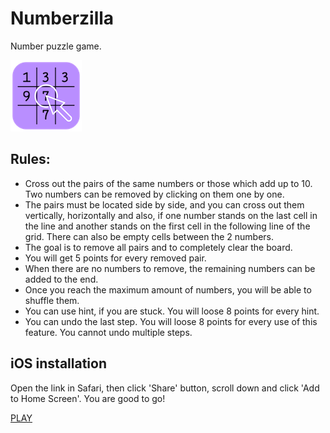 # Numberzilla

Number puzzle game.

![Numberzilla logo](/apple-touch-icon.png)

## Rules: 

- Cross out the pairs of the same numbers or those which add up to 10. Two numbers can be removed by clicking on them one by one.
- The pairs must be located side by side, and you can cross out them vertically, horizontally and also, if one number stands on the last cell in the line and another stands on the first cell in the following line of the grid. There can also be empty cells between the 2 numbers.
- The goal is to remove all pairs and to completely clear the board.
- You will get 5 points for every removed pair.
- When there are no numbers to remove, the remaining numbers can be added to the end.
- Once you reach the maximum amount of numbers, you will be able to shuffle them. 
- You can use hint, if you are stuck. You will loose 8 points for every hint.
- You can undo the last step. You will loose 8 points for every use of this feature. You cannot undo multiple steps.

## iOS installation

Open the link in Safari, then click 'Share' button, scroll down and click 'Add to Home Screen'. You are good to go!

[PLAY](https://stanochka.github.io/numberzilla/)
